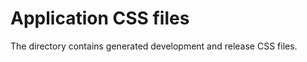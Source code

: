 Application CSS files
=====================

The directory contains generated development and release CSS files.
